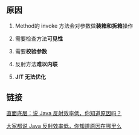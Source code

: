 ## 原因

1. Method的 invoke 方法会对参数做**装箱和拆箱**操作

2. 需要检查方法**可见性**

3. 需要**校验参数**

4. 反射方法**难以内联**

5. **JIT 无法优化**

## 链接

[直面底层：说 Java 反射效率低，你知道原因吗？](https://mp.weixin.qq.com/s?__biz=MzAxMTI4MTkwNQ==&mid=2650832644&idx=2&sn=5183ed4c930e755702df1f26f6599efc&chksm=80b7ab9ab7c0228c5c2ea7359ccb7c17d562c8f3d8cd2301b0987a11de1435d372ff225375c6&scene=21#wechat_redirect)

[大家都说 Java 反射效率低，你知道原因在哪里么](https://juejin.im/post/6844903965725818887)